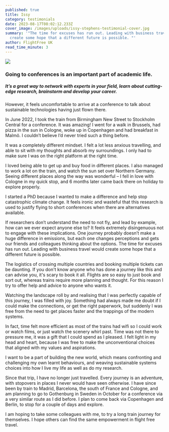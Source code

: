 ```yaml
---
published: true
title: Issy
category: testimonials
date: 2023-08-17T08:02:12.233Z
cover_image: /images/uploads/issy-stephens-testimonial-cover.jpg
summary: '"The time for excuses has run out. Leading with business travel would
  create some hope that a different future is possible. "'
author: FlightFree UK
read_time_minute: 3
---
```

![](/images/uploads/issy-stephens-testimonial-body.jpg)

### Going to conferences is an important part of academic life.

##### It’s a great way to network with experts in your field, learn about cutting-edge research, brainstorm and develop your career.

However, it feels uncomfortable to arrive at a conference to talk about sustainable technologies having just flown there.  

In June 2022, I took the train from Birmingham New Street to Stockholm Central for a conference. It was amazing! I went for a walk in Brussels, had pizza in the sun in Cologne, woke up in Copenhagen and had breakfast in Malmö. I couldn’t believe I’d never tried such a thing before.

It was a completely different mindset. I felt a lot less anxious travelling, and able to sit with my thoughts and absorb my surroundings. I only had to make sure I was on the right platform at the right time.   

I loved being able to get up and buy food in different places. I also managed to work a lot on the train, and watch the sun set over Northern Germany. Seeing different places along the way was wonderful – I fell in love with Cologne in my quick stop, and 6 months later came back there on holiday to explore properly.

I started a PhD because I wanted to make a difference and help stop catastrophic climate change. It feels ironic and wasteful that this research is used to justify flying to short conferences when there are alternatives available. 

If researchers don’t understand the need to not fly, and lead by example, how can we ever expect anyone else to? It feels extremely disingenuous not to engage with these implications. One journey probably doesn’t make a huge difference in emissions, but each one changes perceptions and gets our friends and colleagues thinking about the options. The time for excuses has run out. Leading with business travel would create some hope that a different future is possible.

The logistics of crossing multiple countries and booking multiple tickets can be daunting. If you don't know anyone who has done a journey like this and can advise you, it's scary to book it all. Flights are so easy to just book and sort out, whereas trains require more planning and thought. For this reason I try to offer help and advice to anyone who wants it. 

Watching the landscape roll by and realising that I was perfectly capable of this journey, I was filled with joy. Something had always made me doubt if I could make the connections, or get the right paperwork, but suddenly I was free from the need to get places faster and the trappings of the modern systems. 

In fact, time felt more efficient as most of the trains had wifi so I could work or watch films, or just watch the scenery whirl past. Time was not there to pressure me, it was a gift that I could spend as I pleased. I felt light in my head and heart, because I was free to make the unconventional choices that aligned with my values and aspirations. 

I want to be a part of building the new world, which means confronting and challenging my own learnt behaviours, and weaving sustainable systems choices into how I live my life as well as do my research.   

Since that trip, I have no longer just travelled. Every journey is an adventure, with stopovers in places I never would have seen otherwise. I have since been by train to Madrid, Barcelona, the south of France and Cologne, and am planning to go to Gothenburg in Sweden in October for a conference via a very similar route as I did before. I plan to come back via Copenhagen and Berlin, to stop for a couple of days and explore. 

I am hoping to take some colleagues with me, to try a long train journey for themselves. I hope others can find the same empowerment in flight free travel.